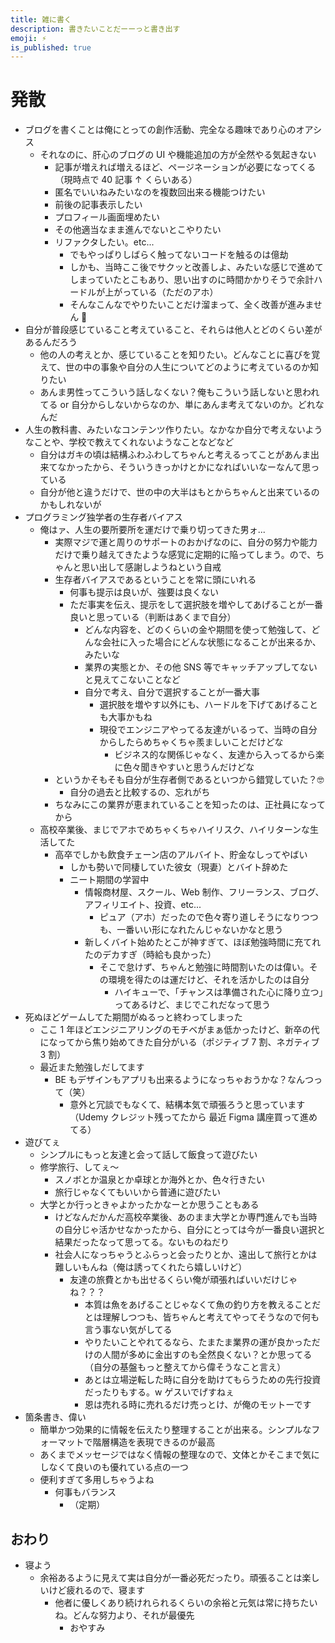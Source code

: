 ```yaml
---
title: 雑に書く
description: 書きたいことだーーっと書き出す
emoji: ⚡
is_published: true
---
```


# 発散

- ブログを書くことは俺にとっての創作活動、完全なる趣味であり心のオアシス
  - それなのに、肝心のブログの UI や機能追加の方が全然やる気起きない
    - 記事が増えれば増えるほど、ページネーションが必要になってくる（現時点で 40 記事 ↑ くらいある）
    - 匿名でいいねみたいなのを複数回出来る機能つけたい
    - 前後の記事表示したい
    - プロフィール画面埋めたい
    - その他適当なまま進んでないとこやりたい
    - リファクタしたい。etc...
      - でもやっぱりしばらく触ってないコードを触るのは億劫
      - しかも、当時ここ後でサクッと改善しよ、みたいな感じで進めてしまっていたとこもあり、思い出すのに時間かかりそうで余計ハードルが上がっている（ただのアホ）
      - そんなこんなでやりたいことだけ溜まって、全く改善が進みません 🥺
- 自分が普段感じていること考えていること、それらは他人とどのくらい差があるんだろう
  - 他の人の考えとか、感じていることを知りたい。どんなことに喜びを覚えて、世の中の事象や自分の人生についてどのように考えているのか知りたい
  - あんま男性ってこういう話しなくない？俺もこういう話しないと思われてる or 自分からしないからなのか、単にあんま考えてないのか。どれなんだ
- 人生の教科書、みたいなコンテンツ作りたい。なかなか自分で考えないようなことや、学校で教えてくれないようなことなどなど
  - 自分はガキの頃は結構ふわふわしてちゃんと考えるってことがあんま出来てなかったから、そういうきっかけとかになればいいなーなんて思っている
  - 自分が他と違うだけで、世の中の大半はもとからちゃんと出来ているのかもしれないが
- プログラミング独学者の生存者バイアス
  - 俺はァ、人生の要所要所を運だけで乗り切ってきた男ォ...
    - 実際マジで運と周りのサポートのおかげなのに、自分の努力や能力だけで乗り越えてきたような感覚に定期的に陥ってしまう。ので、ちゃんと思い出して感謝しようねという自戒
    - 生存者バイアスであるということを常に頭にいれる
      - 何事も提示は良いが、強要は良くない
      - ただ事実を伝え、提示をして選択肢を増やしてあげることが一番良いと思っている（判断はあくまで自分）
        - どんな内容を、どのくらいの金や期間を使って勉強して、どんな会社に入った場合にどんな状態になることが出来るか、みたいな
        - 業界の実態とか、その他 SNS 等でキャッチアップしてないと見えてこないことなど
        - 自分で考え、自分で選択することが一番大事
          - 選択肢を増やす以外にも、ハードルを下げてあげることも大事かもね
          - 現役でエンジニアやってる友達がいるって、当時の自分からしたらめちゃくちゃ羨ましいことだけどな
            - ビジネス的な関係じゃなく、友達から入ってるから楽に色々聞きやすいと思うんだけどな
    - というかそもそも自分が生存者側であるといつから錯覚していた？🤓
      - 自分の過去と比較するの、忘れがち
    - ちなみにこの業界が恵まれていることを知ったのは、正社員になってから
  - 高校卒業後、まじでアホでめちゃくちゃハイリスク、ハイリターンな生活してた
    - 高卒でしかも飲食チェーン店のアルバイト、貯金なしってやばい
      - しかも勢いで同棲していた彼女（現妻）とバイト辞めた
      - ニート期間の学習中
        - 情報商材屋、スクール、Web 制作、フリーランス、ブログ、アフィリエイト、投資、etc...
          - ピュア（アホ）だったので色々寄り道しそうになりつつも、一番いい形になれたんじゃないかなと思う
        - 新しくバイト始めたとこが神すぎて、ほぼ勉強時間に充てれたのデカすぎ（時給も良かった）
          - そこで怠けず、ちゃんと勉強に時間割いたのは偉い。その環境を得たのは運だけど、それを活かしたのは自分
            - ハイキューで、「チャンスは準備された心に降り立つ」ってあるけど、まじでこれだなって思う
- 死ぬほどゲームしてた期間がぬるっと終わってしまった
  - ここ 1 年ほどエンジニアリングのモチベがまぁ低かったけど、新卒の代になってから焦り始めてきた自分がいる（ポジティブ 7 割、ネガティブ 3 割）
  - 最近また勉強しだしてます
    - BE もデザインもアプリも出来るようになっちゃおうかな？なんつって（笑）
      - 意外と冗談でもなくて、結構本気で頑張ろうと思っています（Udemy クレジット残ってたから 最近 Figma 講座買って進めてる）
- 遊びてぇ
  - シンプルにもっと友達と会って話して飯食って遊びたい
  - 修学旅行、してぇ〜
    - スノボとか温泉とか卓球とか海外とか、色々行きたい
    - 旅行じゃなくてもいいから普通に遊びたい
  - 大学とか行っときゃよかったかなーとか思うこともある
    - けどなんだかんだ高校卒業後、あのまま大学とか専門進んでも当時の自分じゃ活かせなかったから、自分にとっては今が一番良い選択と結果だったなって思ってる。ないものねだり
    - 社会人になっちゃうとふらっと会ったりとか、遠出して旅行とかは難しいもんね（俺は誘ってくれたら嬉しいけど）
      - 友達の旅費とかも出せるくらい俺が頑張ればいいだけじゃね？？？
        - 本質は魚をあげることじゃなくて魚の釣り方を教えることだとは理解しつつも、皆ちゃんと考えてやってそうなので何も言う事ない気がしてる
        - やりたいことやれてるなら、たまたま業界の運が良かっただけの人間が多めに金出すのも全然良くない？とか思ってる（自分の基盤もっと整えてから偉そうなこと言え）
        - あとは立場逆転した時に自分を助けてもらうための先行投資だったりもする。w ゲスいでげすねぇ
        - 恩は売れる時に売れるだけ売っとけ、が俺のモットーです
- 箇条書き、偉い
  - 簡単かつ効果的に情報を伝えたり整理することが出来る。シンプルなフォーマットで階層構造を表現できるのが最高
  - あくまでメッセージではなく情報の整理なので、文体とかそこまで気にしなくて良いのも優れている点の一つ
  - 便利すぎて多用しちゃうよね
    - 何事もバランス
      - （定期）

## おわり

- 寝よう
  - 余裕あるように見えて実は自分が一番必死だったり。頑張ることは楽しいけど疲れるので、寝ます
    - 他者に優しくあり続けれられるくらいの余裕と元気は常に持ちたいね。どんな努力より、それが最優先
      - おやすみ
